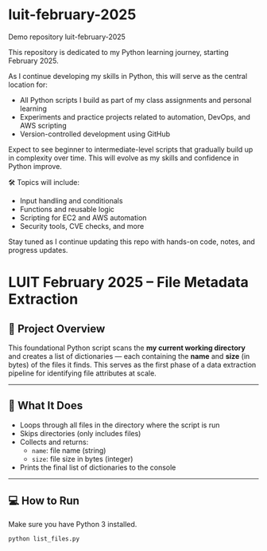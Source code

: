 # luit-february-2025
Demo repository
luit-february-2025

This repository is dedicated to my Python learning journey, starting February 2025.

As I continue developing my skills in Python, this will serve as the central location for:
- All Python scripts I build as part of my class assignments and personal learning
- Experiments and practice projects related to automation, DevOps, and AWS scripting
- Version-controlled development using GitHub

Expect to see beginner to intermediate-level scripts that gradually build up in complexity over time. This will evolve as my skills and confidence in Python improve.

🛠️ Topics will include:
- Input handling and conditionals
- Functions and reusable logic
- Scripting for EC2 and AWS automation
- Security tools, CVE checks, and more

Stay tuned as I continue updating this repo with hands-on code, notes, and progress updates.

# LUIT February 2025 – File Metadata Extraction 
## 📌 Project Overview

This foundational Python script scans the **my current working directory** and creates a list of dictionaries — each containing the **name** and **size** (in bytes) of the files it finds. This serves as the first phase of a data extraction pipeline for identifying file attributes at scale.

---

## 🧠 What It Does

- Loops through all files in the directory where the script is run
- Skips directories (only includes files)
- Collects and returns:
  - `name`: file name (string)
  - `size`: file size in bytes (integer)
- Prints the final list of dictionaries to the console

---

## 💻 How to Run

Make sure you have Python 3 installed.

```bash
python list_files.py

